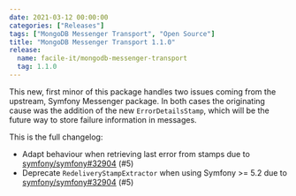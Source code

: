```yaml
---
date: 2021-03-12 00:00:00
categories: ["Releases"]
tags: ["MongoDB Messenger Transport", "Open Source"]
title: "MongoDB Messenger Transport 1.1.0"
release:
  name: facile-it/mongodb-messenger-transport
  tag: 1.1.0
---
```


This new, first minor of this package handles two issues coming from the upstream, Symfony Messenger package. In both cases the originating cause was the addition of the new `ErrorDetailsStamp`, which will be the future way to store failure information in messages. 
<!--more-->

This is the full changelog:
* Adapt behaviour when retrieving last error from stamps due to [symfony/symfony#32904](https://github.com/symfony/symfony/pull/32904) (#5)
* Deprecate `RedeliveryStampExtractor` when using Symfony >= 5.2 due to [symfony/symfony#32904](https://github.com/symfony/symfony/pull/32904) (#5) 
